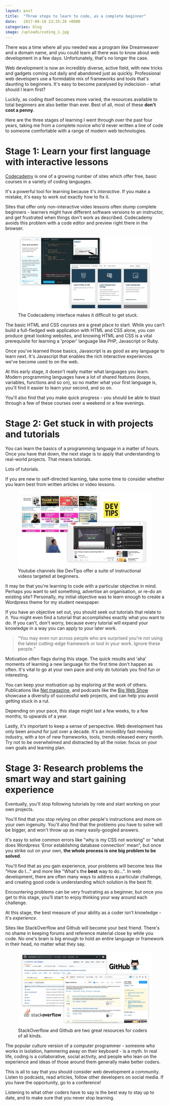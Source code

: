 ```yaml
---
layout: post
title:  "Three steps to learn to code, as a complete beginner"
date:   2017-08-18 23:35:20 +0000
categories: blog
image: /uploads/coding_1.jpg
---
```


There was a time where all you needed was a program like Dreamweaver and a domain name, and you could learn all there was to know about web development in a few days. Unfortunately, that's no longer the case.

Web development is now an incredibly diverse, active field, with new tricks and gadgets coming out daily and abandoned just as quickly. Professional web developers use a formidable mix of frameworks and tools that's daunting to beginners. It's easy to become paralysed by indecision - what should I learn first?

Luckily, as coding itself becomes more varied, the resources available to total beginners are also better than ever. Best of all, most of these **don't cost a penny**.

Here are the three stages of learning I went through over the past four years, taking me from a complete novice who'd never written a line of code to someone comfortable with a range of modern web technologies.

Stage 1: Learn your first language with interactive lessons
========

[Codecademy](http://codecademy.com) is one of a growing number of sites which offer free, basic courses in a variety of coding languages.

It's a powerful tool for learning because it's *interactive*. If you make a mistake, it's easy to work out exactly how to fix it.

Sites that offer only non-interactive video lessons often stump complete beginners - learners might have different software versions to an instructor, and get frustrated when things don't work as described. Codecademy avoids this problem with a code editor and preview right there in the browser.

<figure>
  <img src="/uploads/coding_3.jpg"/>
  <figcaption>The Codecademy interface makes it difficult to get stuck.</figcaption>
</figure>

The basic HTML and CSS courses are a great place to start. While you can't build a full-fledged web application with HTML and CSS alone, you *can* produce great looking websites, and knowing HTML and CSS is a vital prerequisite for learning a 'proper' language like PHP, Javascript or Ruby.

Once you've learned those basics, Javascript is as good as any language to learn next. It's Javascript that enables the rich interactive experiences we've become used to on the web.

At this early stage, it doesn't really matter what languages you learn. Modern programming languages have a lot of shared features (loops, variables, functions and so on), so no matter what your first language is, you'll find it easier to learn your second, and so on.

You'll also find that you make quick progress - you should be able to blast through a few of these courses over a weekend or a few evenings.


Stage 2: Get stuck in with projects and tutorials
===============

You can learn the basics of a programming language in a matter of hours. Once you have that down, the next stage is to apply that understanding to real-world projects. That means tutorials.

Lots of tutorials.

If you are new to self-directed learning, take some time to consider whether you learn best from written articles or video lessons.

<figure>
  <img src="/uploads/coding_2.jpg"/>
  <figcaption>Youtube channels like DevTips offer a suite of instructional videos targeted at beginners.</figcaption>
</figure>

It may be that you're learning to code with a particular objective in mind. Perhaps you want to sell something, advertise an organisation, or re-do an existing site? Personally, my initial objective was to learn enough to create a Wordpress theme for my student newspaper.

If you have an objective set out, you should seek out tutorials that relate to it. You might even find a tutorial that accomplishes exactly what you want to do. If you can't, don't worry, because every tutorial will expand your knowledge in a way you can apply to your later work.

<blockquote><q>You may even run across people who are surprised you're not using the latest cutting-edge framework or tool in your work. Ignore these people.</q></blockquote>

Motivation often flags during this stage. The quick results and 'aha' moments of learning a new language for the first time don't happen as often. It's vital to go at your own pace and only do tutorials you find fun or interesting.

You can keep your motivation up by exploring at the work of others. Publications like [Net magazine](http://www.creativebloq.com/net-magazine), and podcasts like the [Big Web Show](http://5by5.tv/bigwebshow) showcase a diversity of successful web projects, and can help you avoid getting stuck in a rut.

Depending on your pace, this stage might last a few weeks, to a few months, to upwards of a year.

Lastly, it's important to keep a sense of perspective. Web development has only been around for just over a decade. It's an incredibly fast-moving industry, with a ton of new frameworks, tools, trends released every month. Try not to be overwhelmed and distracted by all the noise: focus on your own goals and learning plan.


Stage 3: Research problems the smart way and start gaining experience
================

Eventually, you'll stop following tutorials by rote and start working on your own projects.

You'll find that you stop relying on other people's instructions and more on your own ingenuity. You'll also find that the problems you have to solve will be bigger, and won't throw up as many easily-googled answers.

It's easy to solve common errors like "why is my CSS not working" or "what does Wordpress 'Error establishing database connection' mean", but once you strike out on your own, **the whole process is one big problem to be solved**.

You'll find that as you gain experience, your problems will become less like "How do I..." and more like "What's the **best** way to do...". In web development, there are often many ways to address a particular challenge, and creating good code is understanding which solution is the best fit.

Encountering problems can be very frustrating as a beginner, but once you get to this stage, you'll start to enjoy thinking your way around each challenge.

At this stage, the best measure of your ability as a coder isn't knowledge - it's *experience*.

Sites like StackOverflow and Github will become your best friend. There's no shame in keeping forums and reference material close by while you code. No one's brain is big enough to hold an entire language or framework in their head, no matter what they say.

<figure>
  <img src="/uploads/coding_4.jpg"/>
  <figcaption>StackOverflow and Github are two great resources for coders of all kinds.</figcaption>
</figure>

The popular culture version of a computer programmer - someone who works in isolation, hammering away on their keyboard - is a myth. In real life, coding is a collaborative, social activity, and people who lean on the experience and ideas of those around them generally make better coders.

This is all to say that you should consider web development a community. Listen to podcasts, read articles, follow other developers on social media. If you have the opportunity, go to a conference!

Listening to what other coders have to say is the best way to stay up to date, and to make sure that you never stop learning.

